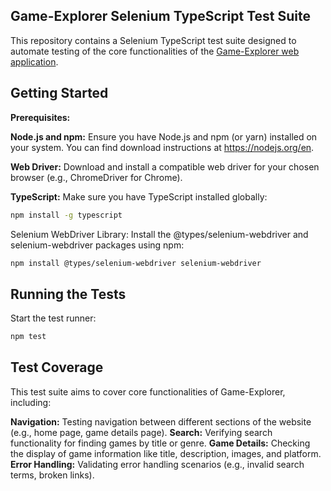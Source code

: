 ## Game-Explorer Selenium TypeScript Test Suite

This repository contains a Selenium TypeScript test suite designed to automate testing of the core functionalities of the [Game-Explorer web application](https://game-explorer-lac-sigma.vercel.app/).

## Getting Started
**Prerequisites:**

**Node.js and npm:** Ensure you have Node.js and npm (or yarn) installed on your system. You can find download instructions at https://nodejs.org/en.

**Web Driver:** Download and install a compatible web driver for your chosen browser (e.g., ChromeDriver for Chrome).

**TypeScript:** Make sure you have TypeScript installed globally:

```bash
npm install -g typescript
```
Selenium WebDriver Library: Install the @types/selenium-webdriver and selenium-webdriver packages using npm:
```bash
npm install @types/selenium-webdriver selenium-webdriver
```

## Running the Tests

Start the test runner:
```bash
npm test
```

## Test Coverage

This test suite aims to cover core functionalities of Game-Explorer, including:

**Navigation:** Testing navigation between different sections of the website (e.g., home page, game details page).
**Search:** Verifying search functionality for finding games by title or genre.
**Game Details:** Checking the display of game information like title, description, images, and platform.
**Error Handling:** Validating error handling scenarios (e.g., invalid search terms, broken links).